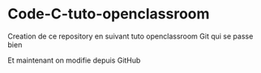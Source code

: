 # Code-C-tuto-openclassroom
Creation de ce repository en suivant tuto openclassroom Git qui se passe bien

Et maintenant on modifie depuis GitHub

